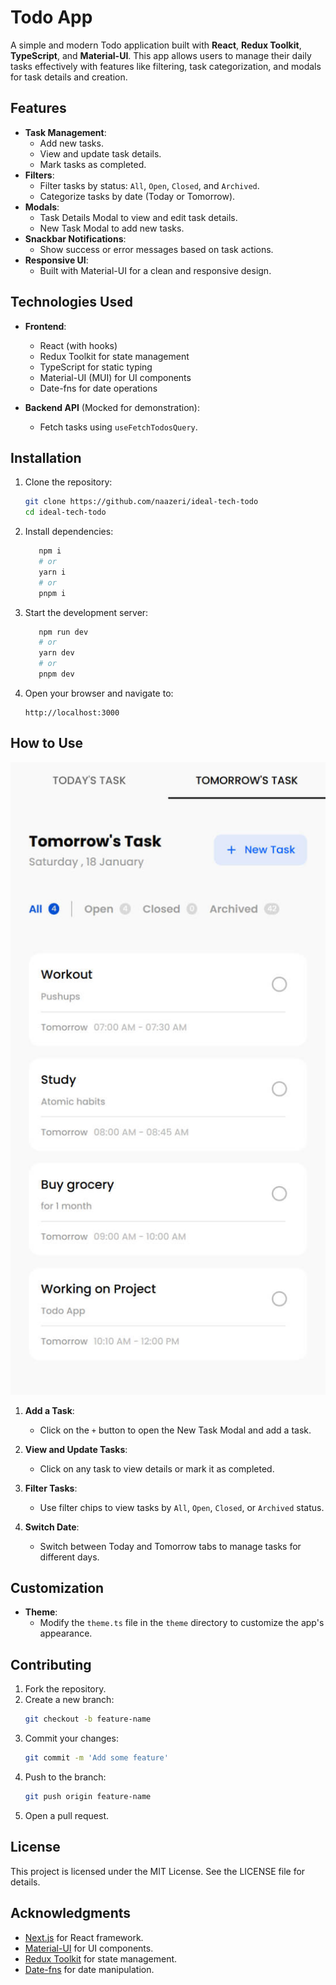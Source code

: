 # Todo App

A simple and modern Todo application built with **React**, **Redux Toolkit**, **TypeScript**, and **Material-UI**. This app allows users to manage their daily tasks effectively with features like filtering, task categorization, and modals for task details and creation.

## Features

- **Task Management**:
  - Add new tasks.
  - View and update task details.
  - Mark tasks as completed.
- **Filters**:
  - Filter tasks by status: `All`, `Open`, `Closed`, and `Archived`.
  - Categorize tasks by date (Today or Tomorrow).
- **Modals**:
  - Task Details Modal to view and edit task details.
  - New Task Modal to add new tasks.
- **Snackbar Notifications**:
  - Show success or error messages based on task actions.
- **Responsive UI**:
  - Built with Material-UI for a clean and responsive design.

## Technologies Used

- **Frontend**:

  - React (with hooks)
  - Redux Toolkit for state management
  - TypeScript for static typing
  - Material-UI (MUI) for UI components
  - Date-fns for date operations

- **Backend API** (Mocked for demonstration):
  - Fetch tasks using `useFetchTodosQuery`.

## Installation

1. Clone the repository:

   ```bash
   git clone https://github.com/naazeri/ideal-tech-todo
   cd ideal-tech-todo
   ```

2. Install dependencies:

   ```bash
      npm i
      # or
      yarn i
      # or
      pnpm i
   ```

3. Start the development server:

   ```bash
      npm run dev
      # or
      yarn dev
      # or
      pnpm dev
   ```

4. Open your browser and navigate to:
   ```
   http://localhost:3000
   ```

## How to Use

![Alt text](./doc/images/screenshot.jpg)

1. **Add a Task**:

   - Click on the `+` button to open the New Task Modal and add a task.

2. **View and Update Tasks**:

   - Click on any task to view details or mark it as completed.

3. **Filter Tasks**:

   - Use filter chips to view tasks by `All`, `Open`, `Closed`, or `Archived` status.

4. **Switch Date**:
   - Switch between Today and Tomorrow tabs to manage tasks for different days.

## Customization

- **Theme**:
  - Modify the `theme.ts` file in the `theme` directory to customize the app's appearance.

## Contributing

1. Fork the repository.
2. Create a new branch:
   ```bash
   git checkout -b feature-name
   ```
3. Commit your changes:
   ```bash
   git commit -m 'Add some feature'
   ```
4. Push to the branch:
   ```bash
   git push origin feature-name
   ```
5. Open a pull request.

## License

This project is licensed under the MIT License. See the LICENSE file for details.

## Acknowledgments

- [Next.js](https://nextjs.org/) for React framework.
- [Material-UI](https://mui.com/) for UI components.
- [Redux Toolkit](https://redux-toolkit.js.org/) for state management.
- [Date-fns](https://date-fns.org/) for date manipulation.
